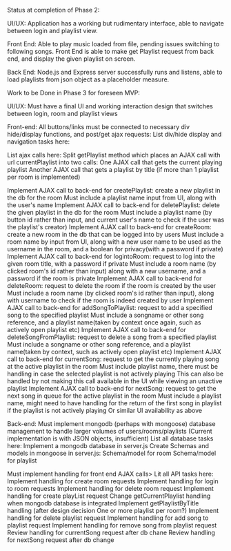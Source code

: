 Status at completion of Phase 2:

UI/UX:
Application has a working but rudimentary interface, able to navigate between login and playlist view.

Front End:
Able to play music loaded from file, pending issues switching to following songs.
Front End is able to make get Playlist request from back end, and display the given playlist on screen.

Back End:
Node.js and Express server successfully runs and listens, able to load playlists from json object as a placeholder measure. 




Work to be Done in Phase 3 for foreseen MVP:


UI/UX:
Must have a final UI and working interaction design that switches between login, room and playlist views

Front-end:
All buttons/links must be connected to necessary div hide/display functions, and post/get ajax requests:
List div/hide display and navigation tasks here:

List ajax calls here:
Split getPlaylist method which places an AJAX call with url currentPlaylist into two calls:
    One AJAX call that gets the current playing playlist
    Another AJAX call that gets a playlist by title (if more than 1 playlist per room is implemented)

Implement AJAX call to back-end for createPlaylist: create a new playlist in the db for the room
    Must include a playlist name input from UI, along with the user's name
Implement AJAX call to back-end for deletePlaylist: delete the given playlist in the db for the room
    Must include a playlist name (by button id rather than input, and current user's name to check if the user was the playlist's creator)
Implement AJAX call to back-end for createRoom: create a new room in the db that can be logged into by users
    Must include a room name by input from UI, along with a new user name to be used as the username in the room, and a boolean for privacy(with a password if private)
Implement AJAX call to back-end for logintoRoom: request to log into the given room title, with a password if private
    Must include a room name (by clicked room's id rather than input) along with a new username, and a password if the room is private
Implement AJAX call to back-end for deleteRoom: request to delete the room if the room is created by the user
    Must include a room name (by clicked room's id rather than input), along with username to check if the room is indeed created by user
Implement AJAX call to back-end for addSongToPlaylist: request to add a specified song to the specified playlist
    Must include a songname or other song reference, and a playlist name(taken by context once again, such as actively open playlist etc)
Implement AJAX call to back-end for deleteSongFromPlaylist: request to delete a song from a specified playlist
    Must include a songname or other song reference, and a playlist name(taken by context, such as actively open playlist etc)
Implement AJAX call to back-end for currentSong: request to get the currently playing song at the active playlist in the room
    Must include playlist name, there must be handling in case the selected playlist is not actively playing
        This can also be handled by not making this call available in the UI while viewing an unactive playlist
Implement AJAX call to back-end for nextSong: request to get the next song in queue for the active playlist in the room
    Must include a playlist name, might need to have handling for the return of the first song in playlist if the playlist is not actively playing
        Or similar UI availability as above



Back-end:
Must implement mongodb (perhaps with mongoose) database management to handle larger volumes of users/rooms/playlists
(Current implementation is with JSON objects, insufficient)
List all database tasks here:
Implement a mongodb database in server.js
Create Schemas and models in mongoose in server.js:
    Schema/model for room
    Schema/model for playlist

Must implement handling for front end AJAX calls>
Lit all API tasks here:
Implement handling for create room requests
Implement handling for login to room requests
Implement handling for delete room request
Implement handling for create playList request
Change getCurrentPlaylist handling when mongodb database is integrated
Implement getPlaylistByTitle handling (after design decision One or more playlist per room?)
Implement handling for delete playlist request
Implement handling for add song to playlist request
Implement handling for remove song from playlist request
Review handling for currentSong request after db chane
Review handling for nextSong request after db change
